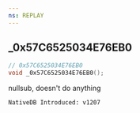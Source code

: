 ```yaml
---
ns: REPLAY
---
```

## _0x57C6525034E76EB0

```c
// 0x57C6525034E76EB0
void _0x57C6525034E76EB0();
```

nullsub, doesn't do anything

```
NativeDB Introduced: v1207
```

